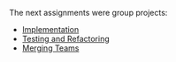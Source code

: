 The next assignments were group projects:

- [Implementation](https://github.com/sindrila/business-profiles)  
- [Testing and Refactoring](https://github.com/sindrila/UBB-SE-2024-beerbread)  
- [Merging Teams](https://github.com/923-recommenders/UBB-SE-2024-Music)
